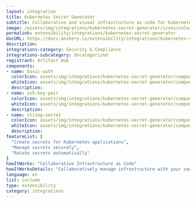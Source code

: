 ```yaml
---
layout: integration
title: Kubernetes Secret Generator
subtitle: Collaborative and visual infrastructure as code for Kubernetes Secret Generator
image: /assets/img/integrations/kubernetes-secret-generator/icons/color/kubernetes-secret-generator-color.svg
permalink: extensibility/integrations/kubernetes-secret-generator
docURL: https://docs.meshery.io/extensibility/integrations/kubernetes-secret-generator
description: 
integrations-category: Security & Compliance
integrations-subcategory: Uncategorized
registrant: Artifact Hub
components: 
- name: basic-auth
  colorIcon: assets/img/integrations/kubernetes-secret-generator/components/basic-auth/icons/color/basic-auth-color.svg
  whiteIcon: assets/img/integrations/kubernetes-secret-generator/components/basic-auth/icons/white/basic-auth-white.svg
  description: 
- name: ssh-key-pair
  colorIcon: assets/img/integrations/kubernetes-secret-generator/components/ssh-key-pair/icons/color/ssh-key-pair-color.svg
  whiteIcon: assets/img/integrations/kubernetes-secret-generator/components/ssh-key-pair/icons/white/ssh-key-pair-white.svg
  description: 
- name: string-secret
  colorIcon: assets/img/integrations/kubernetes-secret-generator/components/string-secret/icons/color/string-secret-color.svg
  whiteIcon: assets/img/integrations/kubernetes-secret-generator/components/string-secret/icons/white/string-secret-white.svg
  description: 
featureList: [
  "Create secrets for Kubernetes applications",
  "Manage secrets securely",
  "Rotate secrets automatically"
]
howItWorks: "Collaborative Infrastructure as Code"
howItWorksDetails: "Collaboratively manage infrastructure with your coworkers synchronously sharing the same designs."
language: en
list: include
type: extensibility
category: integrations
---
```

